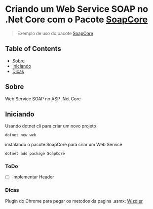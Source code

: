 # Criando um Web Service SOAP no .Net Core com o Pacote [SoapCore](https://github.com/DigDes/SoapCore)

> Exemplo de uso do pacote [SoapCore]([https://github.](https://github.com/DigDes/SoapCore))


## Table of Contents

- [Sobre](#sobre)
- [Iniciando](#iniciando)
- [Dicas](#dicas)

## Sobre <a name = "sobre"></a>

Web Service SOAP no ASP .Net Core

## Iniciando <a name = "iniciando"></a>

Usando dotnet cli para criar um novo projeto

```bash
dotnet new web
```

instalando o pacote SoapCore para criar um Web Service

```bash
dotnet add package SoapCore
```

### ToDo
- [ ] implementar Header



### Dicas <a name = "dicas"></a>

Plugin do Chrome para pegar os metodos da pagina .asmx:
[Wizdler](https://chrome.google.com/webstore/search/wizdler?hl=en-US&utm_source=chrome-ntp-launcher)

